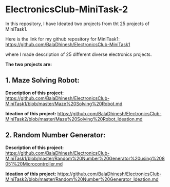 # ElectronicsClub-MiniTask-2



In this repository, I have Ideated two projects from tht 25 projects of MiniTask1.


Here is the link for my github repository for MiniTask1:
https://github.com/BalaDhinesh/ElectronicsClub-MiniTask1

where I made description of 25 different diverse electronics projects.

__The two projects are:__

## 1. Maze Solving Robot:



  __Description of this project:__
https://github.com/BalaDhinesh/ElectronicsClub-MiniTask1/blob/master/Maze%20Solving%20Robot.md



  __Ideation of this project:__
https://github.com/BalaDhinesh/ElectronicsClub-MiniTask2/blob/master/Maze%20Solving%20Robot_Ideation.md




## 2. Random Number Generator:




  __Description of this project:__
https://github.com/BalaDhinesh/ElectronicsClub-MiniTask1/blob/master/Random%20Number%20Generator%20using%208051%20Microcontroller.md




  __Ideation of this project:__
https://github.com/BalaDhinesh/ElectronicsClub-MiniTask2/blob/master/Random%20Number%20Generator_Ideation.md
